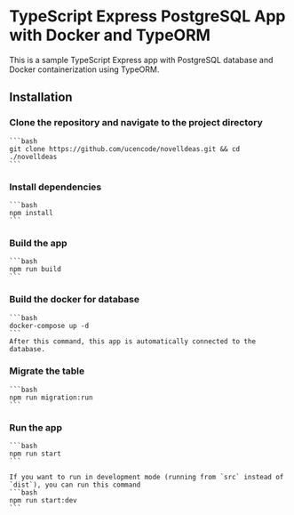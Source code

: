 # TypeScript Express PostgreSQL App with Docker and TypeORM

This is a sample TypeScript Express app with PostgreSQL database and Docker containerization using TypeORM.

## Installation

### Clone the repository and navigate to the project directory
    ```bash
    git clone https://github.com/ucencode/novelldeas.git && cd ./novelldeas
    ```

### Install dependencies
    ```bash
    npm install
    ```

### Build the app
    ```bash
    npm run build
    ```

### Build the docker for database
    ```bash
    docker-compose up -d
    ```
    After this command, this app is automatically connected to the database.

### Migrate the table
    ```bash
    npm run migration:run
    ```

### Run the app
    ```bash
    npm run start
    ```

    If you want to run in development mode (running from `src` instead of `dist`), you can run this command
    ```bash
    npm run start:dev
    ```